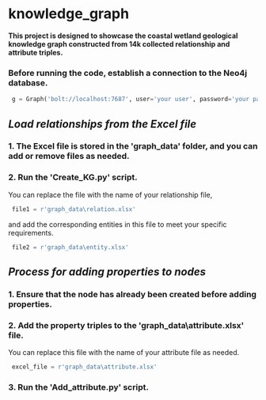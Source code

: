 # knowledge_graph
**This project is designed to showcase the coastal wetland geological knowledge graph constructed from 14k collected relationship and attribute triples.**
### Before running the code, establish a connection to the Neo4j database.
````python
 g = Graph('bolt://localhost:7687', user='your user', password='your password')
````
##  *Load relationships from the Excel file*
### 1. The Excel file is stored in the 'graph_data' folder, and you can add or remove files as needed.
### 2. Run the 'Create_KG.py' script.
You can replace the file with the name of your relationship file,
````python
 file1 = r'graph_data\relation.xlsx'
````
and add the corresponding entities in this file to meet your specific requirements.
````python
 file2 = r'graph_data\entity.xlsx'
````

## *Process for adding properties to nodes*
### 1. Ensure that the node has already been created before adding properties.
### 2. Add the property triples to the 'graph_data\attribute.xlsx' file.
You can replace this file with the name of your attribute file as needed.
````python
 excel_file = r'graph_data\attribute.xlsx'
````
### 3. Run the 'Add_attribute.py' script.
